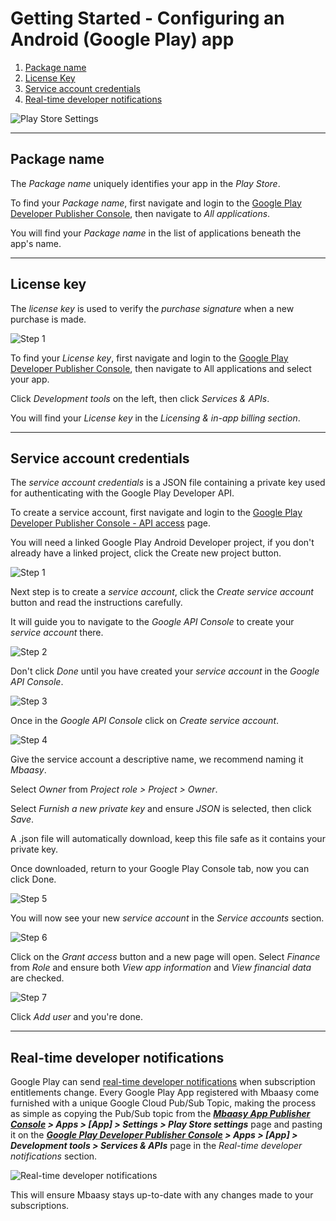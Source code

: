 # Getting Started - Configuring an Android (Google Play) app

1. [Package name](#package-name)
1. [License Key](#license-key)
1. [Service account credentials](#service-account-credentials)
1. [Real-time developer notifications](#real-time-developer-notifications)


![Play Store Settings](/assets/images/play_store/play_store_settings.jpg)

---

## Package name

The *Package name* uniquely identifies your app in the *Play Store*.

To find your *Package name*, first navigate and login to the [Google Play Developer Publisher Console](https://play.google.com/apps/publish), then navigate to *All applications*.

You will find your *Package name* in the list of applications beneath the app's name.

---

## License key

The *license key* is used to verify the *purchase signature* when a new purchase is made.

![Step 1](/assets/images/play_store/license-key.jpg)

To find your *License key*, first navigate and login to the [Google Play Developer Publisher Console](https://play.google.com/apps/publish), then navigate to All applications and select your app.

Click *Development tools* on the left, then click *Services & APIs*.

You will find your *License key* in the *Licensing & in-app billing section*.

---

## Service account credentials

The *service account credentials* is a JSON file containing a private key used for authenticating with the Google Play Developer API.

To create a service account, first navigate and login to the [Google Play Developer Publisher Console - API access](https://play.google.com/apps/publish/#ApiAccessPlace) page.

You will need a linked Google Play Android Developer project, if you don't already have a linked project, click the Create new project button.

![Step 1](/assets/images/play_store/service-account-1.jpg)

Next step is to create a *service account*, click the *Create service account* button and read the instructions carefully.

It will guide you to navigate to the *Google API Console* to create your *service account* there.

![Step 2](/assets/images/play_store/service-account-2.jpg)

Don't click *Done* until you have created your *service account* in the *Google API Console*.

![Step 3](/assets/images/play_store/service-account-3.jpg)

Once in the *Google API Console* click on *Create service account*.

![Step 4](/assets/images/play_store/service-account-4.jpg)

Give the service account a descriptive name, we recommend naming it *Mbaasy*.

Select *Owner* from *Project role > Project > Owner*.

Select *Furnish a new private key* and ensure *JSON* is selected, then click *Save*.

A .json file will automatically download, keep this file safe as it contains your private key.

Once downloaded, return to your Google Play Console tab, now you can click Done.

![Step 5](/assets/images/play_store/service-account-5.jpg)

You will now see your new *service account* in the *Service accounts* section.

![Step 6](/assets/images/play_store/service-account-6.jpg)

Click on the *Grant access* button and a new page will open. Select *Finance* from *Role* and ensure both *View app information* and *View financial data* are checked.

![Step 7](/assets/images/play_store/service-account-7.jpg)

Click *Add user* and you're done.

---

## Real-time developer notifications

Google Play can send [real-time developer notifications](https://developer.android.com/google/play/billing/realtime_developer_notifications) when subscription entitlements change. Every Google Play App registered with Mbaasy come furnished with a unique Google Cloud Pub/Sub Topic, making the process as simple as copying the Pub/Sub topic from the ***[Mbaasy App Publisher Console](https://console.mbaasy.com) > Apps > [App] > Settings > Play Store settings*** page and pasting it on the ***[Google Play Developer Publisher Console](https://play.google.com/apps/publish) > Apps > [App] > Development tools > Services & APIs*** page in the *Real-time developer notifications* section.

![Real-time developer notifications](/assets/images/play_store/real-time-developer-notifications.jpg)

This will ensure Mbaasy stays up-to-date with any changes made to your subscriptions.

